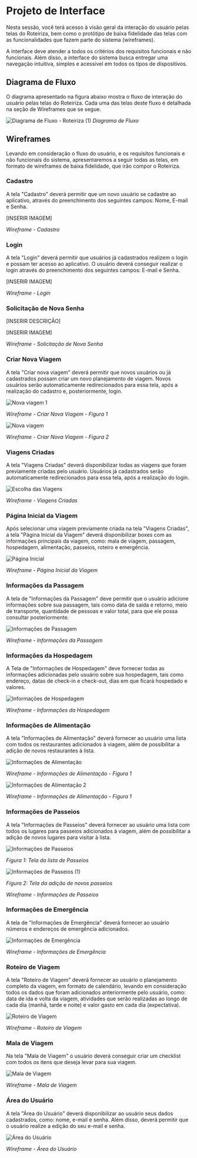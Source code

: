 
# Projeto de Interface

Nesta sessão, você terá acesso à visão geral da interação do usuário pelas telas do Roteiriza, bem como o protótipo de baixa fidelidade das telas com as funcionalidades que fazem parte do sistema (wireframes).

A interface deve atender a todos os critérios dos requisitos funcionais e não funcionais. Além disso, a interface do sistema busca entregar uma navegação intuitiva, simples e acessível em todos os tipos de dispositivos.

## Diagrama de Fluxo

O diagrama apresentado na figura abaixo mostra o fluxo de interação do usuário pelas telas do Roteiriza. Cada uma das telas deste fluxo é detalhada na seção de Wireframes que se segue.

![Diagrama de Fluxo - Roteiriza (1)](https://github.com/ICEI-PUC-Minas-PMV-ADS/pmv-ads-2024-1-e3-proj-mov-t7-roteiriza/assets/107009327/a79f8d2d-9782-417f-a77d-6102b60696f8)
_Diagrama de Fluxo_

## Wireframes

Levando em consideração o fluxo do usuário, e os requisitos funcionais e não funcionais do sistema, apresentaremos a seguir todas as telas, em formato de wireframes de baixa fidelidade, que irão compor o Roteiriza.

### Cadastro

A tela "Cadastro" deverá permitir que um novo usuário se cadastre ao aplicativo, através do preenchimento dos seguintes campos: Nome, E-mail e Senha.

[INSERIR IMAGEM]

_Wireframe - Cadastro_


### Login

A tela "Login" deverá permitir que usuários já cadastrados realizem o login e possam ter acesso ao aplicativo. O usuário deverá conseguir realizar o login através do preenchimento dos seguintes campos: E-mail e Senha.

[INSERIR IMAGEM]

_Wireframe - Login_


### Solicitação de Nova Senha

[INSERIR DESCRIÇÃO]

[INSERIR IMAGEM]

_Wireframe - Solicitação de Nova Senha_


### Criar Nova Viagem

A tela "Criar nova viagem" deverá permitir que novos usuários ou já cadastrados possam criar um novo planejamento de viagem. Novos usuários serão automaticamente redirecionados para essa tela, após a realização do cadastro e, posteriormente, login.

![Nova viagem 1](https://github.com/ICEI-PUC-Minas-PMV-ADS/pmv-ads-2024-1-e3-proj-mov-t7-roteiriza/assets/107009327/259237cf-071d-46a0-9198-6062e30fb004)

_Wireframe - Criar Nova Viagem - Figura 1_

![Nova viagem](https://github.com/ICEI-PUC-Minas-PMV-ADS/pmv-ads-2024-1-e3-proj-mov-t7-roteiriza/assets/107009327/3cb24f25-2608-422c-9675-a4746f43e6c6)

_Wireframe - Criar Nova Viagem - Figura 2_


### Viagens Criadas

A tela "Viagens Criadas" deverá disponibilizar todas as viagens que foram previamente criadas pelo usuário. Usuários já cadastrados serão automaticamente redirecionados para essa tela, após a realização do login.

![Escolha das Viagens](https://github.com/ICEI-PUC-Minas-PMV-ADS/pmv-ads-2024-1-e3-proj-mov-t7-roteiriza/assets/107009327/ac3ab4f4-eb28-4f8f-a53a-c54dc8a368ae)

_Wireframe - Viagens Criadas_


### Página Inicial da Viagem

Após selecionar uma viagem previamente criada na tela "Viagens Criadas", a tela "Página Inicial da Viagem" deverá disponibilizar boxes com as informações principais da viagem, como: mala de viagem, passagem, hospedagem, alimentação, passeios, roteiro e emergência.

![Página Inicial](https://github.com/ICEI-PUC-Minas-PMV-ADS/pmv-ads-2024-1-e3-proj-mov-t7-roteiriza/assets/107009327/27405493-f1d3-42b9-bab3-b891bf3cda32)

_Wireframe - Página Inicial da Viagem_


### Informações da Passagem

A tela de "Informações da Passagem" deve permitir que o usuário adicione informações sobre sua passagem, tais como data de saída e retorno, meio de transporte, quantidade de pessoas e valor total, para que ele possa consultar posteriormente.

![Informações de Passagem](https://github.com/ICEI-PUC-Minas-PMV-ADS/pmv-ads-2024-1-e3-proj-mov-t7-roteiriza/assets/127251265/04c38b02-3028-4985-9ee7-a8300203b781)


_Wireframe - Informações da Passagem_


### Informações da Hospedagem

A Tela de "Informações de Hospedagem" deve fornecer todas as informações adicionadas pelo usuário sobre sua hospedagem, tais como endereço, datas de check-in e check-out, dias em que ficará hospedado e valores.

![Informações de Hospedagem](https://github.com/ICEI-PUC-Minas-PMV-ADS/pmv-ads-2024-1-e3-proj-mov-t7-roteiriza/assets/127251265/b549af9f-12a2-409f-8f31-f69ec352eab6)



_Wireframe - Informações da Hospedagem_


### Informações de Alimentação

A tela "Informações de Alimentação" deverá fornecer ao usuário uma lista com todos os restaurantes adicionados à viagem, além de possibilitar a adição de novos restaurantes à lista.

![Informações de Alimentação](https://github.com/ICEI-PUC-Minas-PMV-ADS/pmv-ads-2024-1-e3-proj-mov-t7-roteiriza/assets/107009327/a4025f61-5257-4da2-ae5b-a9164af047af)

_Wireframe - Informações de Alimentação - Figura 1_

![Informações de Alimentação 2](https://github.com/ICEI-PUC-Minas-PMV-ADS/pmv-ads-2024-1-e3-proj-mov-t7-roteiriza/assets/107009327/b194d3bd-efb9-45bf-8b44-fcec04ce2fe6)

_Wireframe - Informações de Alimentação - Figura 1_


### Informações de Passeios

A tela "Informações de Passeios" deverá fornecer ao usuário uma lista com todos os lugares para passeios adicionados à viagem, além de possibilitar a adição de novos lugares para visitar à lista.

![Informações de Passeios](https://github.com/ICEI-PUC-Minas-PMV-ADS/pmv-ads-2024-1-e3-proj-mov-t7-roteiriza/assets/127251265/ccd2c733-4100-4308-a9ee-a99a52049bea)

_Figura 1: Tela da lista de Passeios_

![Informações de Passeios (1)](https://github.com/ICEI-PUC-Minas-PMV-ADS/pmv-ads-2024-1-e3-proj-mov-t7-roteiriza/assets/127251265/d2c12cb4-449c-468c-af18-955bb7a66282)

_Figura 2: Tela da adição de novos passeios_


_Wireframe - Informações de Passeios_


### Informações de Emergência
A tela de "Informações de Emergência" deverá fornecer ao usuário números e endereços de emergência adicionados.

![Informações de Emergência](https://github.com/ICEI-PUC-Minas-PMV-ADS/pmv-ads-2024-1-e3-proj-mov-t7-roteiriza/assets/127251265/ca4a6260-cefc-47a7-924f-9761bb234719)




_Wireframe - Informações de Emergência_


### Roteiro de Viagem

A tela "Roteiro de Viagem" deverá fornecer ao usuário o planejamento completo da viagem, em formato de calendário, levando em consideração todos os dados que foram adicionados anteriormente pelo usuário, como: data de ida e volta da viagem, atividades que serão realizadas ao longo de cada dia (manhã, tarde e noite) e valor gasto em cada dia (expectativa).

![Roteiro de Viagem](https://github.com/ICEI-PUC-Minas-PMV-ADS/pmv-ads-2024-1-e3-proj-mov-t7-roteiriza/assets/107009327/34fa3b38-88a3-4e8c-aba7-9b41cb2b85b0)

_Wireframe - Roteiro de Viagem_


### Mala de Viagem

Na tela "Mala de Viagem" o usuário deverá conseguir criar um checklist com todos os itens que deseja levar para sua viagem.

![Mala de Viagem](https://github.com/ICEI-PUC-Minas-PMV-ADS/pmv-ads-2024-1-e3-proj-mov-t7-roteiriza/assets/107009327/dd6e8194-d6b2-4d30-bde6-49f9488bb899)

_Wireframe - Mala de Viagem_


### Área do Usuário

A tela "Área do Usuário" deverá disponibilizar ao usuário seus dados cadastrados, como: nome, e-mail e senha. Além disso, deverá permitir que o usuário realize a edição do seu e-mail e senha.

![Área do Usuário](https://github.com/ICEI-PUC-Minas-PMV-ADS/pmv-ads-2024-1-e3-proj-mov-t7-roteiriza/assets/107009327/16592a28-a0dc-4c3b-9597-3597efda6dc6)

_Wireframe - Área do Usuário_
